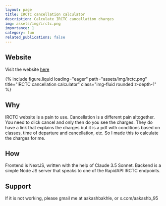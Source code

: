 ```yaml
---
layout: page
title: IRCTC cancellation calculator
description: Calculate IRCTC cancellation charges
img: assets/img/irctc.png
importance: 1
category: fun
related_publications: false
---
```


## Website
Visit the website [here](https://irctc.aakashb.xyz/)

<div class="row">
    <div class="col-sm mt-3 mt-md-0">
        {% include figure.liquid loading="eager" path="assets/img/irctc.png" title="IRCTC cancellation calculator" class="img-fluid rounded z-depth-1" %}
    </div>
</div>

## Why

IRCTC website is a pain to use. Cancellation is a different pain altogether. You need to click cancel and only then do you see the charges.
They do have a link that explains the charges but it is a pdf with conditions based on classes, time of departure and cancellation, etc.
So I made this to calculate the charges for me.

## How

Frontend is NextJS, written with the help of Claude 3.5 Sonnet.
Backend is a simple Node JS server that speaks to one of the RapidAPI IRCTC endpoints.

## Support
If it is not working, please gmail me at aakashbakhle, or x.com/aakashb_95

